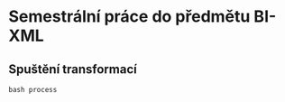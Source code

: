 Semestrální práce do předmětu BI-XML
====================================


Spuštění transformací
---------------------

```
bash process
```
